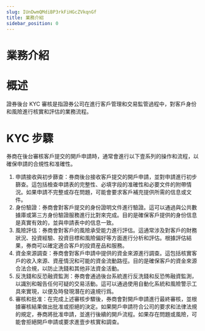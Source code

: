 ```yaml
---
slug: IUnDwmQMdiBP3rkFiHGcZVkqnGf
title: 業務介紹
sidebar_position: 0
---
```



# 業務介紹


# 概述


證券後台 KYC 審核是指證券公司在進行客戶管理和交易監管過程中，對客戶身份和風險進行核實和評估的業務流程。


# KYC 步驟


券商在後台審核客戶提交的開戶申請時，通常會進行以下壹系列的操作和流程，以確保申請的合規性和准確性。

1. 申請接收與初步篩查：券商後台接收客戶提交的開戶申請，並對申請進行初步篩查。這包括檢查申請表的完整性、必填字段的准確性和必要文件的附帶情況。如果申請不完整或存在問題，可能會要求客戶補充提供所需的信息或文件。
2. 身份驗證：券商會對客戶提交的身份證明文件進行驗證。這可以通過與公共數據庫或第三方身份驗證服務進行比對來完成。目的是確保客戶提供的身份信息是真實有效的，並與申請表中的信息一致。
3. 風險評估：券商會對客戶的風險承受能力進行評估。這通常涉及對客戶的財務狀況、投資經驗、投資目標和風險偏好等方面進行分析和評估。根據評估結果，券商可以確定適合客戶的投資産品和服務。
4. 資金來源調查：券商會對客戶申請中提供的資金來源進行調查。這包括核實客戶的收入來源、資産情況和可能的資金流動路徑。目的是確保客戶的資金來源合法合規，以防止洗錢和其他非法資金活動。
5. 反洗錢和反恐融資監測：券商會通過後台系統進行反洗錢和反恐怖融資監測，以識別和報告任何可疑的交易活動。這可以通過使用自動化系統和風險警示工具來實現，以便及時發現潛在的違規行爲。
6. 審核和批准：在完成上述審核步驟後，券商會對開戶申請進行最終審核，並根據審核結果做出批准或拒絕的決定。如果開戶申請符合公司的要求和法律法規的規定，券商將批准申請，並進行後續的開戶流程。如果存在問題或風險，可能會拒絕開戶申請或要求進壹步核實和調查。
